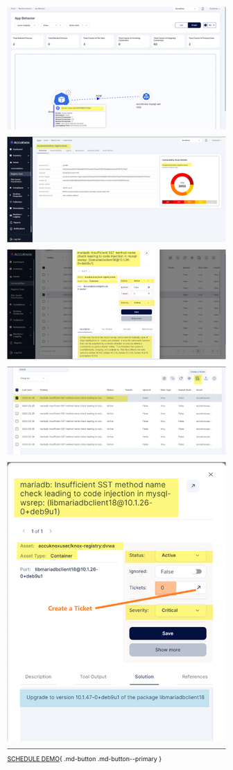 ![](images/secure-1.png)

![](images/secure-2.png)

![](images/secure-3.png)

![](images/secure-4.png)

![](images/secure-5.png)

- - - 
[SCHEDULE DEMO](https://www.accuknox.com/contact-us){ .md-button .md-button--primary }
